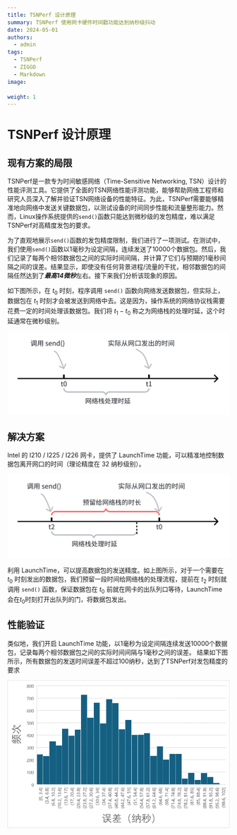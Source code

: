 ```yaml
---
title: TSNPerf 设计原理
summary: TSNPerf 使用网卡硬件时间戳功能达到纳秒级抖动
date: 2024-05-01
authors:
  - admin
tags:
  - TSNPerf
  - ZIGGO
  - Markdown
image:
  
weight: 1
---
```

# TSNPerf 设计原理
## 现有方案的局限

TSNPerf是一款专为时间敏感网络（Time-Sensitive Networking, TSN）设计的性能评测工具。它提供了全面的TSN网络性能评测功能，能够帮助网络工程师和研究人员深入了解并验证TSN网络设备的性能特征。为此，TSNPerf需要能够精准地向网络中发送关键数据包，以测试设备的时间同步性能和流量整形能力。然而，Linux操作系统提供的`send()`函数只能达到微秒级的发包精度，难以满足TSNPerf对高精度发包的要求。

为了直观地展示`send()`函数的发包精度限制，我们进行了一项测试。在测试中，我们使用`send()`函数以1毫秒为设定间隔，连续发送了10000个数据包。然后，我们记录了每两个相邻数据包之间的实际时间间隔，并计算了它们与预期的1毫秒间隔之间的误差。结果显示，即使没有任何背景进程/流量的干扰，相邻数据包的间隔任然达到了***最高14微秒***左右。接下来我们分析该现象的原因。

如下图所示，在 $t_0$ 时刻，程序调用 `send()` 函数向网络发送数据包，但实际上，数据包在 $t_1$ 时刻才会被发送到网络中去。这是因为，操作系统的网络协议栈需要花费一定的时间处理该数据包。我们将 $t_1-t_0$ 称之为网络栈的处理时延，这个时延通常在微秒级别。

![](./principle_basic.png "Linux网络栈处理时延")

## 解决方案

Intel 的 I210 / I225 / I226 网卡，提供了 LaunchTime 功能，可以精准地控制数据包离开网口的时间（理论精度在 32 纳秒级别）。

![](./principle_advanced.png "LaunchTime原理")

利用 LaunchTime，可以提高数据包的发送精度。如上图所示，对于一个需要在 $t_0$ 时刻发出的数据包，我们预留一段时间给网络栈的处理流程，提前在 $t_2$ 时刻就调用 `send()` 函数，保证数据包在 $t_0$ 前就在网卡的出队列口等待，LaunchTime 会在$t_0$时刻打开出队列的门，将数据包发出。

## 性能验证

类似地，我们开启 LaunchTime 功能，以1毫秒为设定间隔连续发送10000个数据包，记录每两个相邻数据包之间的实际时间间隔与1毫秒之间的误差。
结果如下图所示，所有数据包的发送时间误差不超过100纳秒，达到了TSNPerf对发包精度的要求

![LaunchTime实验结果](./principle_advanced_performance.png "LaunchTime实验结果")